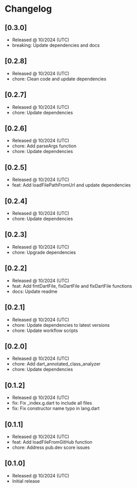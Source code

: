 # Changelog

## [0.3.0]

- Released @ 10/2024 (UTC)
- breaking: Update dependencies and docs

## [0.2.8]

- Released @ 10/2024 (UTC)
- chore: Clean code and update dependencies

## [0.2.7]

- Released @ 10/2024 (UTC)
- chore: Update dependencies

## [0.2.6]

- Released @ 10/2024 (UTC)
- chore: Add parseArgs function
- chore: Update dependencies

## [0.2.5]

- Released @ 10/2024 (UTC)
- feat: Add loadFilePathFromUrl and update dependencies

## [0.2.4]

- Released @ 10/2024 (UTC)
- chore: Update dependencies

## [0.2.3]

- Released @ 10/2024 (UTC)
- chore: Upgrade dependencies

## [0.2.2]

- Released @ 10/2024 (UTC)
- feat: Add fmtDartFile, fixDartFile and fixDartFile functions
- docs: Update readme

## [0.2.1]

- Released @ 10/2024 (UTC)
- chore: Update dependencies to latest versions
- chore: Update workflow scripts

## [0.2.0]

- Released @ 10/2024 (UTC)
- chore: Add dart_annotated_class_analyzer
- chore: Update dependencies

## [0.1.2]

- Released @ 10/2024 (UTC)
- fix: Fix _index.g.dart to include all files
- fix: Fix constructor name typo in lang.dart

## [0.1.1]

- Released @ 10/2024 (UTC)
- feat: Add loadFileFromGitHub function
- chore: Address pub.dev score issues

## [0.1.0]

- Released @ 10/2024 (UTC)
- Initial release

